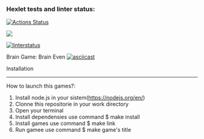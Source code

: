 ### Hexlet tests and linter status:
[![Actions Status](https://github.com/Etanu1553/frontend-project-lvl1/workflows/hexlet-check/badge.svg)](https://github.com/Etanu1553/frontend-project-lvl1/actions)

<a href="https://codeclimate.com/github/codeclimate/codeclimate/maintainability"><img src="https://api.codeclimate.com/v1/badges/a99a88d28ad37a79dbf6/maintainability" /></a>

[![linterstatus](https://github.com/Etanu1553/frontend-project-lvl1/actions/workflows/linterstatus.yml/badge.svg)](https://github.com/Etanu1553/frontend-project-lvl1/actions/workflows/linterstatus.yml)

Brain Game: Brain Even
[![asciicast](https://asciinema.org/a/467889.svg)](https://asciinema.org/a/467889)

Installation
__________________________
How to launch this games?:
1. Install node.js in your sistem(https://nodejs.org/en/)
2. Clonne this repositorie in your work directory
3. Open your terminal
4. Install dependensies use command  $ make install
5. Install games use command $ make link
6. Run gamee use command $ make game's title


